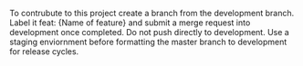 To contrubute to this project create a branch from the development branch. Label it feat: {Name of feature} and submit a merge request into development once completed. Do not push directly to development. Use a staging enviornment before formatting the master branch to development for release cycles.
